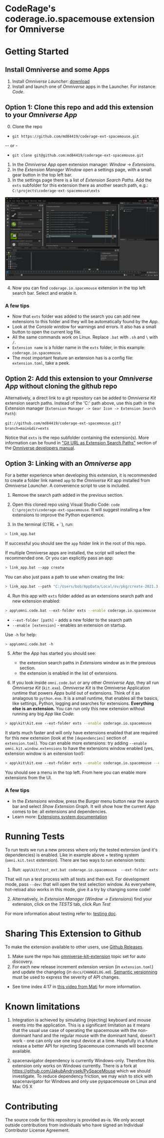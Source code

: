 # CodeRage's coderage.io.spacemouse extension for Omniverse

# Getting Started

## Install Omniverse and some Apps

1. Install *Omniverse Launcher*: [download](https://www.nvidia.com/en-us/omniverse/download)
2. Install and launch one of *Omniverse* apps in the Launcher. For instance: *Code*.

## Option 1: Clone this repo and add this extension to your *Omniverse App*

0. Clone the repo

- `git https://github.com/md84419/coderage-ext-spacemouse.git`

-- or -

- `git clone git@github.com:md84419/coderage-ext-spacemouse.git`

1. In the *Omniverse App* open extension manager: *Window* &rarr; *Extensions*.
2. In the *Extension Manager Window* open a settings page, with a small gear button in the top left bar.
3. In the settings page there is a list of *Extension Search Paths*. Add the `exts` subfolder for this extension there as another search path, e.g.: `C:\projects\coderage-ext-spacemouse\exts`

![Extension Manager Window](/images/add-ext-search-path.png)

4. Now you can find `coderage.io.spacemouse` extension in the top left search bar. Select and enable it.

### A few tips

* Now that `exts` folder was added to the search you can add new extensions to this folder and they will be automatically found by the *App*.
* Look at the *Console* window for warnings and errors. It also has a small button to open the current log file.
* All the same commands work on Linux. Replace `.bat` with `.sh` and `\` with `/`.
* `Extension name` is a folder name in the `exts` folder, in this example: `coderage.io.spacemouse`.
* The most important feature an extension has is a config file: `extension.toml`, take a peek.

## Option 2: Add this extension to your *Omniverse App* without cloning the github repo

Alternatively, a direct link to a git repository can be added to *Omniverse Kit* extension search paths.  Instead of the 'C:\' path above, use this path in the Extension manager (```Extension Manager -> Gear Icon -> Extension Search Path```):

`git://github.com/md84419/coderage-ext-spacemouse.git?branch=main&dir=exts`

Notice that `exts` is the repo subfolder containing the extension(s). More information can be found in ["Git URL as Extension Search Paths"](https://docs.omniverse.nvidia.com/kit/docs/kit-manual/latest/guide/extensions_advanced.html#git-url-paths) section of the [Omniverse developers manual](https://docs.omniverse.nvidia.com/kit/docs/kit-manual/latest/index.html).



## Option 3: Linking with an *Omniverse* app

For a better experience when developing this extension, it is recommended to create a folder link named `app` to the *Omniverse Kit* app installed from *Omniverse Launcher*. A convenience script to use is included.

1. Remove the search path added in the previous section.
2. Open this cloned repo using Visual Studio Code: `code C:\projects\coderage-ext-spacemouse`. It will suggest installing a few extensions to improve the Python experience.

3. In the terminal (CTRL + \`), run:

```bash
> link_app.bat
```

If successful you should see the `app` folder link in the root of this repo.

If multiple Omniverse apps are installed, the script will select the recommended one. Or you can explicitly pass an app:

```bash
> link_app.bat --app create
```

You can also just pass a path to use when creating the link:

```bash
> link_app.bat --path "C:/Users/bob/AppData/Local/ov/pkg/create-2021.3.4"
```

4. Run this app with `exts` folder added as an extensions search path and new extension enabled:

```bash
> app\omni.code.bat --ext-folder exts --enable coderage.io.spacemouse
```

- `--ext-folder [path]` - adds a new folder to the search path
- `--enable [extension]` - enables an extension on startup.

Use `-h` for help:

```bash
> app\omni.code.bat -h
```

5. After the *App* has started you should see:
    * the extension search paths in *Extensions* window as in the previous section.
    * the extension is enabled in the list of extensions.

6. If you look inside `omni.code.bat` or any other *Omniverse App*, they all run *Omniverse Kit* (`kit.exe`). *Omniverse Kit* is the Omniverse Application runtime that powers *Apps* build out of extensions.
Think of it as analagous to `python.exe`. It is a small runtime, that enables all the basics, like settings, Python, logging and searches for extensions. **Everything else is an extension.** You can run only this new extension without running any big *App* like *Code*:


```bash
> app\kit\kit.exe --ext-folder exts --enable coderage.io.spacemouse
```

It starts much faster and will only have extensions enabled that are required for this new extension (look at the `[dependencies]` section of `extension.toml`). You can enable more extensions: try adding `--enable omni.kit.window.extensions` to have the extensions window enabled (yes, extension window is an extension too!):


```bash
> app\kit\kit.exe --ext-folder exts --enable coderage.io.spacemouse --enable omni.kit.window.extensions
```

You should see a menu in the top left. From here you can enable more extensions from the UI.

### A few tips

* In the *Extensions* window, press the *Burger* menu button near the search bar and select *Show Extension Graph*. It will show how the current *App* comes to be: all extensions and dependencies.
* Learn more: [Extensions system documentation](http://omniverse-docs.s3-website-us-east-1.amazonaws.com/kit-sdk/104.0/docs/guide/extensions.html)

# Running Tests

To run tests we run a new process where only the tested extension (and it's dependencies) is enabled. Like in example above + testing system (`omni.kit.test` extension). There are two ways to run extension tests:

1. Run: `app\kit\test_ext.bat coderage.io.spacemouse  --ext-folder exts`

That will run a test process with all tests and then exit. For development mode, pass `--dev`: that will open the test selection window. As everywhere, hot-reload also works in this mode, give it a try by changing some code!

2. Alternatively, in *Extension Manager* (*Window &rarr; Extensions*) find your extension, click on the *TESTS* tab, click *Run Test*

For more information about testing refer to: [testing doc](http://omniverse-docs.s3-website-us-east-1.amazonaws.com/kit-sdk/104.0/docs/guide/ext_testing.html).


# Sharing This Extension to Github

To make the extension available to other users, use [Github Releases](https://docs.github.com/en/repositories/releasing-projects-on-github/managing-releases-in-a-repository).

1. Make sure the repo has [omniverse-kit-extension](https://github.com/topics/omniverse-kit-extension) topic set for auto discovery.
2. For each new release increment extension version (in `extension.toml`) and update the changelog (in `docs/CHANGELOG.md`). [Semantic versionning](https://semver.org/) must be used to express the severity of API changes.
  - See time index 4:17 in [this video from Mati](https://www.youtube.com/watch?v=lEQ2VmzXMgQ) for more information.

# Known limitations
1. Integration is achieved by simulating (injecting) keyboard and mouse events into the application.
This is a significant limitation as it means that the usual use case of operating the spacemouse with
the non-dominant hand and the regular mouse with the dominant hand, doesn't work - one can only use one
input device at a time.  Hopefully in a future release a better API for injecting Spacemouse commands
will become available.

2. spacenavigator dependency is currently Windows-only. Therefore this extension only works on Windows currently.  There is a fork at https://github.com/JakubAndrysek/PySpaceMouse which we should investigate.
To reduce dependency friction, we may wish to stick with spacenavigator for Windows and only use
pyspacemouse on Linux and Mac OS X

# Contributing
The source code for this repository is provided as-is. We only accept outside contributions from individuals who have signed an Individual Contributor License Agreement.
